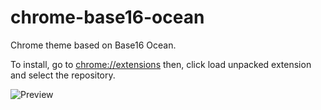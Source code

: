 # chrome-base16-ocean
Chrome theme based on Base16 Ocean.

To install, go to <a href="chrome://extensions">chrome://extensions</a> then, click load unpacked extension and select the repository.

![Preview](https://raw.githubusercontent.com/gusberinger/chrome-base16-ocean/master/docs/preview.png)
